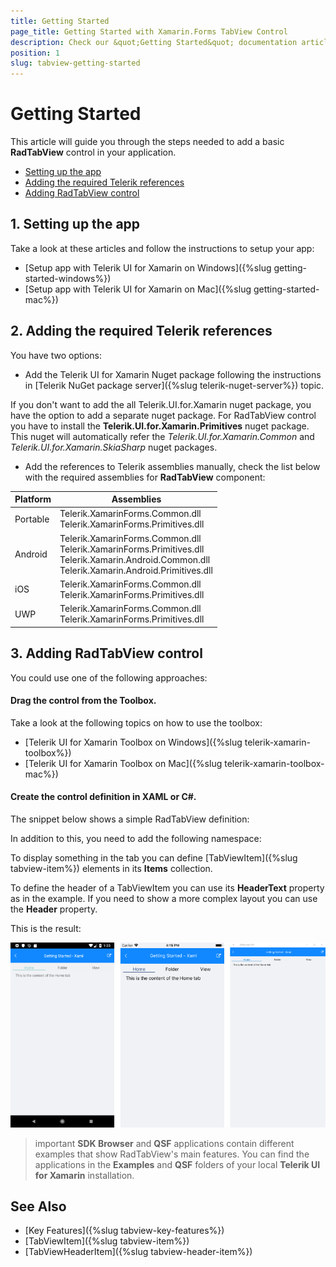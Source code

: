```yaml
---
title: Getting Started
page_title: Getting Started with Xamarin.Forms TabView Control
description: Check our &quot;Getting Started&quot; documentation article for Telerik TabView for Xamarin control.
position: 1
slug: tabview-getting-started
---
```


# Getting Started

This article will guide you through the steps needed to add a basic **RadTabView** control in your application.

* [Setting up the app](#1-setting-up-the-app)
* [Adding the required Telerik references](#2-adding-the-required-telerik-references)
* [Adding RadTabView control](#3-adding-radtabview-control)

## 1. Setting up the app

Take a look at these articles and follow the instructions to setup your app:

- [Setup app with Telerik UI for Xamarin on Windows]({%slug getting-started-windows%})
- [Setup app with Telerik UI for Xamarin on Mac]({%slug getting-started-mac%})

## 2. Adding the required Telerik references

You have two options:

* Add the Telerik UI for Xamarin Nuget package following the instructions in [Telerik NuGet package server]({%slug telerik-nuget-server%}) topic.

If you don't want to add the all Telerik.UI.for.Xamarin nuget package, you have the option to add a separate nuget package. For RadTabView control you have to install the **Telerik.UI.for.Xamarin.Primitives** nuget package. This nuget will automatically refer the *Telerik.UI.for.Xamarin.Common* and *Telerik.UI.for.Xamarin.SkiaSharp* nuget packages.

* Add the references to Telerik assemblies manually, check the list below with the required assemblies for **RadTabView** component:

| Platform | Assemblies |
| -------- | ---------- |
| Portable | Telerik.XamarinForms.Common.dll <br/> Telerik.XamarinForms.Primitives.dll |
| Android  | Telerik.XamarinForms.Common.dll <br/> Telerik.XamarinForms.Primitives.dll <br />Telerik.Xamarin.Android.Common.dll <br /> Telerik.Xamarin.Android.Primitives.dll |
| iOS      | Telerik.XamarinForms.Common.dll <br/> Telerik.XamarinForms.Primitives.dll |
| UWP      | Telerik.XamarinForms.Common.dll <br/> Telerik.XamarinForms.Primitives.dll |

## 3. Adding RadTabView control

You could use one of the following approaches:

#### Drag the control from the Toolbox. 

Take a look at the following topics on how to use the toolbox:

* [Telerik UI for Xamarin Toolbox on Windows]({%slug telerik-xamarin-toolbox%})
* [Telerik UI for Xamarin Toolbox on Mac]({%slug telerik-xamarin-toolbox-mac%})
	
#### Create the control definition in XAML or C#.

The snippet below shows a simple RadTabView definition:

<snippet id='tabview-getting-started-xaml'/>
<snippet id='tabview-getting-started-csharp'/>

In addition to this, you need to add the following namespace:

<snippet id='xmlns-telerikprimitives'/>
<snippet id='ns-telerikprimitives'/>

To display something in the tab you can define [TabViewItem]({%slug tabview-item%}) elements in its **Items** collection.

To define the header of a TabViewItem you can use its **HeaderText** property as in the example. If you need to show a more complex layout you can use the **Header** property.

This is the result:
 
![TabView Getting Started](images/tabview-getting-started.png)

>important **SDK Browser** and **QSF** applications contain different examples that show RadTabView's main features. You can find the applications in the **Examples** and **QSF** folders of your local **Telerik UI for Xamarin** installation.

## See Also

- [Key Features]({%slug tabview-key-features%})
- [TabViewItem]({%slug tabview-item%})
- [TabViewHeaderItem]({%slug tabview-header-item%})
